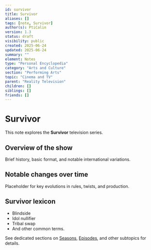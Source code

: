 ```yaml
---
id: survivor
title: Survivor
aliases: []
tags: [note, Survivor]
author(s): PtiCalin
version: 1.3
status: draft
visibility: public
created: 2025-06-24
updated: 2025-06-24
summary: ""
element: Notes
type: "Personal Encyclopedia"
category: "Arts and Culture"
section: "Performing Arts"
topic: "Cinema and TV"
parent: "Reality Television"
children: []
siblings: []
friends: []
---
```

# Survivor

This note explores the **Survivor** television series.

## Overview of the show

Brief history, basic format, and notable international variations.

## Notable changes over time

Placeholder for key evolutions in rules, twists, and production.

## Survivor lexicon

- Blindside
- Idol nullifier
- Tribal swap
- And other common terms.

See dedicated sections on [Seasons](./Seasons/Seasons.md), [Episodes](./Episodes/Episodes.md), and other subtopics for details.
